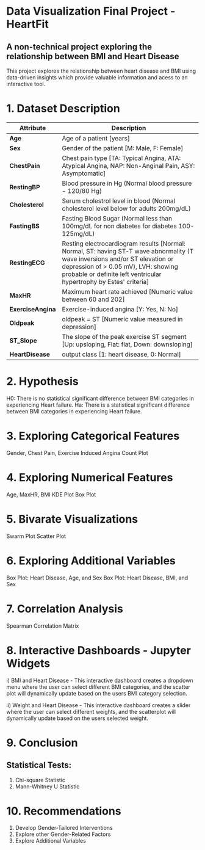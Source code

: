 # Data Visualization Final Project - HeartFit
## A non-technical project exploring the relationship between BMI and Heart Disease

This project explores the relationship between heart disease and BMI using data-driven insights which provide valuable information and acess to an interactive tool.

# 1. Dataset Description
<table>
<thead><tr>
<th>Attribute</th>
<th>Description</th>
</tr>
</thead>
<tbody>
<tr>
<td><strong>Age</strong></td>
<td>Age of a patient [years]</td>
</tr>
<tr>
<td><strong>Sex</strong></td>
<td>Gender of the patient [M: Male, F: Female]</td>
</tr>
<tr>
<td><strong>ChestPain</strong></td>
<td>Chest pain type [TA: Typical Angina, ATA: Atypical Angina, NAP: Non-Anginal Pain, ASY: Asymptomatic]</td>
</tr>
<tr>
<td><strong>RestingBP</strong></td>
<td>Blood pressure in Hg (Normal blood pressure - 120/80 Hg)</td>
</tr>
<tr>
<td><strong>Cholesterol</strong></td>
<td>Serum cholestrol level in blood (Normal cholesterol level below for adults 200mg/dL)</td>
</tr>
<tr>
<td><strong>FastingBS</strong></td>
<td>Fasting Blood Sugar (Normal less than 100mg/dL for non diabetes for diabetes 100-125mg/dL)</td>
</tr>
<tr>
<td><strong>RestingECG</strong></td>
<td>Resting electrocardiogram results [Normal: Normal, ST: having ST-T wave abnormality (T wave inversions and/or ST elevation or depression of &gt; 0.05 mV), LVH: showing probable or definite left ventricular hypertrophy by Estes' criteria]</td>
</tr>
<tr>
<td><strong>MaxHR</strong></td>
<td>Maximum heart rate achieved [Numeric value between 60 and 202]</td>
</tr>
<tr>
<td><strong>ExerciseAngina</strong></td>
<td>Exercise-induced angina [Y: Yes, N: No]</td>
</tr>
<tr>
<td><strong>Oldpeak</strong></td>
<td>oldpeak = ST [Numeric value measured in depression]</td>
</tr>
<tr>
<td><strong>ST_Slope</strong></td>
<td>The slope of the peak exercise ST segment [Up: upsloping, Flat: flat, Down: downsloping]</td>
</tr>
<tr>
<td><strong>HeartDisease</strong></td>
<td>output class [1: heart disease, 0: Normal]</td>
</tr>
</tbody>
</table>

# 2. Hypothesis
H0: There is no statistical significant difference between BMI categories in experiencing Heart failure.
Ha: There is a statistical significant difference between BMI categories in experiencing Heart failure.

# 3. Exploring Categorical Features
Gender, Chest Pain, Exercise Induced Angina
Count Plot
     
# 4. Exploring Numerical Features
Age, MaxHR, BMI
KDE Plot
Box Plot
     
# 5. Bivarate Visualizations
Swarm Plot
Scatter Plot

# 6. Exploring Additional Variables
Box Plot: Heart Disease, Age, and Sex
Box Plot: Heart Disease, BMI, and Sex

# 7. Correlation Analysis
Spearman Correlation Matrix

# 8. Interactive Dashboards - Jupyter Widgets
i) BMI and Heart Disease - This interactive dashboard creates a dropdown menu where the user can select different BMI categories, and the scatter plot will dynamically update based on the users BMI category selection. 

ii) Weight and Heart Disease - This interactive dashboard creates a slider where the user can select different weights, and the scatterplot will dynamically update based on the users selected weight.

# 9. Conclusion
## Statistical Tests:
1. Chi-square Statistic
2. Mann-Whitney U Statistic

# 10. Recommendations
1. Develop Gender-Tailored Interventions
2. Explore other Gender-Related Factors
3. Explore Additional Variables


